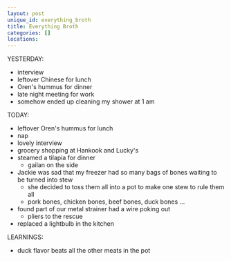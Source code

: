 ```yaml
---
layout: post
unique_id: everything_broth
title: Everything Broth
categories: []
locations: 
---
```


YESTERDAY:
* interview
* leftover Chinese for lunch
* Oren's hummus for dinner
* late night meeting for work
* somehow ended up cleaning my shower at 1 am

TODAY:
* leftover Oren's hummus for lunch
* nap
* lovely interview
* grocery shopping at Hankook and Lucky's
* steamed a tilapia for dinner
  * gailan on the side
* Jackie was sad that my freezer had so many bags of bones waiting to be turned into stew
  * she decided to toss them all into a pot to make one stew to rule them all
  * pork bones, chicken bones, beef bones, duck bones ...
* found part of our metal strainer had a wire poking out
  * pliers to the rescue
* replaced a lightbulb in the kitchen
 
LEARNINGS:
* duck flavor beats all the other meats in the pot
